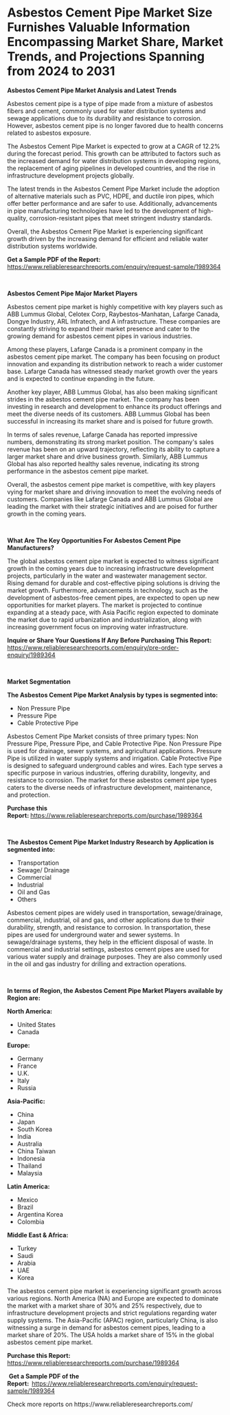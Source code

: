 <p><h1>Asbestos Cement Pipe Market Size Furnishes Valuable Information Encompassing Market Share, Market Trends, and Projections Spanning from 2024 to 2031</h1></p><p><strong>Asbestos Cement Pipe Market Analysis and Latest Trends</strong></p>
<p><p>Asbestos cement pipe is a type of pipe made from a mixture of asbestos fibers and cement, commonly used for water distribution systems and sewage applications due to its durability and resistance to corrosion. However, asbestos cement pipe is no longer favored due to health concerns related to asbestos exposure.</p><p>The Asbestos Cement Pipe Market is expected to grow at a CAGR of 12.2% during the forecast period. This growth can be attributed to factors such as the increased demand for water distribution systems in developing regions, the replacement of aging pipelines in developed countries, and the rise in infrastructure development projects globally.</p><p>The latest trends in the Asbestos Cement Pipe Market include the adoption of alternative materials such as PVC, HDPE, and ductile iron pipes, which offer better performance and are safer to use. Additionally, advancements in pipe manufacturing technologies have led to the development of high-quality, corrosion-resistant pipes that meet stringent industry standards.</p><p>Overall, the Asbestos Cement Pipe Market is experiencing significant growth driven by the increasing demand for efficient and reliable water distribution systems worldwide.</p></p>
<p><strong>Get a Sample PDF of the Report:&nbsp;</strong> <a href="https://www.reliableresearchreports.com/enquiry/request-sample/1989364">https://www.reliableresearchreports.com/enquiry/request-sample/1989364</a></p>
<p>&nbsp;</p>
<p><strong>Asbestos Cement Pipe Major Market Players</strong></p>
<p><p>Asbestos cement pipe market is highly competitive with key players such as ABB Lummus Global, Celotex Corp, Raybestos-Manhatan, Lafarge Canada, Dongye Industry, ARL Infratech, and A infrastructure. These companies are constantly striving to expand their market presence and cater to the growing demand for asbestos cement pipes in various industries.</p><p>Among these players, Lafarge Canada is a prominent company in the asbestos cement pipe market. The company has been focusing on product innovation and expanding its distribution network to reach a wider customer base. Lafarge Canada has witnessed steady market growth over the years and is expected to continue expanding in the future.</p><p>Another key player, ABB Lummus Global, has also been making significant strides in the asbestos cement pipe market. The company has been investing in research and development to enhance its product offerings and meet the diverse needs of its customers. ABB Lummus Global has been successful in increasing its market share and is poised for future growth.</p><p>In terms of sales revenue, Lafarge Canada has reported impressive numbers, demonstrating its strong market position. The company's sales revenue has been on an upward trajectory, reflecting its ability to capture a larger market share and drive business growth. Similarly, ABB Lummus Global has also reported healthy sales revenue, indicating its strong performance in the asbestos cement pipe market.</p><p>Overall, the asbestos cement pipe market is competitive, with key players vying for market share and driving innovation to meet the evolving needs of customers. Companies like Lafarge Canada and ABB Lummus Global are leading the market with their strategic initiatives and are poised for further growth in the coming years.</p></p>
<p>&nbsp;</p>
<p><strong>What Are The Key Opportunities For Asbestos Cement Pipe Manufacturers?</strong></p>
<p><p>The global asbestos cement pipe market is expected to witness significant growth in the coming years due to increasing infrastructure development projects, particularly in the water and wastewater management sector. Rising demand for durable and cost-effective piping solutions is driving the market growth. Furthermore, advancements in technology, such as the development of asbestos-free cement pipes, are expected to open up new opportunities for market players. The market is projected to continue expanding at a steady pace, with Asia Pacific region expected to dominate the market due to rapid urbanization and industrialization, along with increasing government focus on improving water infrastructure.</p></p>
<p><strong>Inquire or Share Your Questions If Any Before Purchasing This Report:</strong> <a href="https://www.reliableresearchreports.com/enquiry/pre-order-enquiry/1989364">https://www.reliableresearchreports.com/enquiry/pre-order-enquiry/1989364</a></p>
<p>&nbsp;</p>
<p><strong>Market Segmentation</strong></p>
<p><strong>The Asbestos Cement Pipe Market Analysis by types is segmented into:</strong></p>
<p><ul><li>Non Pressure Pipe</li><li>Pressure Pipe</li><li>Cable Protective Pipe</li></ul></p>
<p><p>Asbestos Cement Pipe Market consists of three primary types: Non Pressure Pipe, Pressure Pipe, and Cable Protective Pipe. Non Pressure Pipe is used for drainage, sewer systems, and agricultural applications. Pressure Pipe is utilized in water supply systems and irrigation. Cable Protective Pipe is designed to safeguard underground cables and wires. Each type serves a specific purpose in various industries, offering durability, longevity, and resistance to corrosion. The market for these asbestos cement pipe types caters to the diverse needs of infrastructure development, maintenance, and protection.</p></p>
<p><strong>Purchase this Report:&nbsp;</strong><a href="https://www.reliableresearchreports.com/purchase/1989364">https://www.reliableresearchreports.com/purchase/1989364</a></p>
<p>&nbsp;</p>
<p><strong>The Asbestos Cement Pipe Market Industry Research by Application is segmented into:</strong></p>
<p><ul><li>Transportation</li><li>Sewage/ Drainage</li><li>Commercial</li><li>Industrial</li><li>Oil and Gas</li><li>Others</li></ul></p>
<p><p>Asbestos cement pipes are widely used in transportation, sewage/drainage, commercial, industrial, oil and gas, and other applications due to their durability, strength, and resistance to corrosion. In transportation, these pipes are used for underground water and sewer systems. In sewage/drainage systems, they help in the efficient disposal of waste. In commercial and industrial settings, asbestos cement pipes are used for various water supply and drainage purposes. They are also commonly used in the oil and gas industry for drilling and extraction operations.</p></p>
<p>&nbsp;</p>
<p><strong>In terms of Region, the Asbestos Cement Pipe Market Players available by Region are:</strong></p>
<p>
    <p> <strong> North America: </strong>
        <ul>
            <li>United States</li>
            <li>Canada</li>
        </ul>
        </p> 
    <p> <strong> Europe: </strong>
        <ul>
            <li>Germany</li>
            <li>France</li>
            <li>U.K.</li>
            <li>Italy</li>
            <li>Russia</li>
        </ul>
        </p> 
    <p> <strong> Asia-Pacific: </strong>
        <ul>
            <li>China</li>
            <li>Japan</li>
            <li>South Korea</li>
            <li>India</li>
            <li>Australia</li>
            <li>China Taiwan</li>
            <li>Indonesia</li>
            <li>Thailand</li>
            <li>Malaysia</li>
        </ul>
        </p> 
    <p> <strong> Latin America: </strong>
        <ul>
            <li>Mexico</li>
            <li>Brazil</li>
            <li>Argentina Korea</li>
            <li>Colombia</li>
        </ul>
        </p> 
    <p> <strong> Middle East & Africa: </strong>
        <ul>
            <li>Turkey</li>
            <li>Saudi</li>
            <li>Arabia</li>
            <li>UAE</li>
            <li>Korea</li>
        </ul>
    </p>
    </p>
<p><p>The asbestos cement pipe market is experiencing significant growth across various regions. North America (NA) and Europe are expected to dominate the market with a market share of 30% and 25% respectively, due to infrastructure development projects and strict regulations regarding water supply systems. The Asia-Pacific (APAC) region, particularly China, is also witnessing a surge in demand for asbestos cement pipes, leading to a market share of 20%. The USA holds a market share of 15% in the global asbestos cement pipe market.</p></p>
<p><strong>Purchase this Report: </strong><a href="https://www.reliableresearchreports.com/purchase/1989364">https://www.reliableresearchreports.com/purchase/1989364</a></p>
<p>&nbsp;<strong>Get a Sample PDF of the Report:&nbsp;&nbsp;</strong><a href="https://www.reliableresearchreports.com/enquiry/request-sample/1989364">https://www.reliableresearchreports.com/enquiry/request-sample/1989364</a></p>
<p><strong></strong></p>
<p>Check more reports on https://www.reliableresearchreports.com/</p>